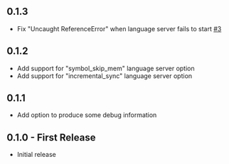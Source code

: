 ## 0.1.3
* Fix "Uncaught ReferenceError" when language server fails to start [#3](https://github.com/hansec/ide-fortran/issues/3)

## 0.1.2
* Add support for "symbol_skip_mem" language server option
* Add support for "incremental_sync" language server option

## 0.1.1
* Add option to produce some debug information

## 0.1.0 - First Release
* Initial release
